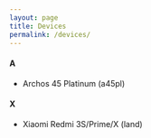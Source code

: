 ```yaml
---
layout: page
title: Devices
permalink: /devices/
---
```


#### A
* Archos 45 Platinum (a45pl)

#### X
* Xiaomi Redmi 3S/Prime/X (land)
